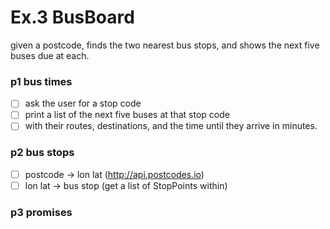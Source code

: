 # Ex.3 BusBoard

given a postcode, finds the two nearest bus stops, and shows the next five buses due at each.

### p1 bus times
- [ ] ask the user for a stop code
- [ ] print a list of the next five buses at that stop code
- [ ] with their routes, destinations, and the time until they arrive in minutes.

### p2 bus stops
- [ ] postcode -> lon lat   (http://api.postcodes.io)
- [ ] lon lat -> bus stop   (get a list of StopPoints within)

### p3 promises
